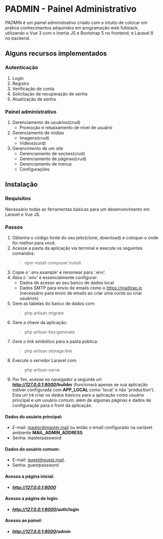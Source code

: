 # PADMIN - Painel Administrativo
PADMIN é um painel administrativo criado com o intuito de colocar em prática conhecimentos adquiridos em programação web fullstack, utilizando o Vue 3 com o Inertia JS e Bootstrap 5 no frontend; e Laravel 8 no backend.

## Alguns recursos implementados
### Autenticação
1. Login
2. Registro
3. Verificação de conta
4. Solicitação de recuperação de senha
5. Atualização de senha

### Painel administrativo
1. Gerenciamento de usuários(crud)
   - Promoção e rebaixamento de nível de usuário
2. Gerenciamento de mídias
   - Imagens(crud)
   - Vídeos(curd)
3. Gerencimento de um site
   - Gerenciamento de seções(crud)
   - Gerenciamento de páginas(crud)
   - Gerenciamento de menus
   - Configurações

## Instalação
### Requisitos
Necessário todas as ferramentas básicas para um desenvolvimento em Laravel e Vue JS.

### Passos
1. Obtenha o código fonte do seu jeito(clone, download) e coloque-o onde for melhor para você.
2. Acesse a pasta da aplicação via terminal e execute os seguintes comandos:
   > npm install
   > composer install
3. Copie o '.env.example' e renomear para '.env'.
4. Abra o '.env' e essencialmente configurar:
   - Dados de acesso ao seu banco de dados local
   - Dados SMTP para envio de emails como o https://mailtrap.io (necessário para envio de emails ao criar uma conta ou criar usuários)
5. Gere as tabelas do banco de dados com:
   > php artisan migrate
6. Gere a chave da aplicação:
   > php artisan key:generate
7. Gere o link simbólico para a pasta pública:
   > php artisan storage:link
8. Execute o servidor Laravel com:
   > php artisan serve
9. Por fim, acesse no navegador a seguinte url: <b><i>http://127.0.0.1:8000</i>/builder</b> (funcionará apenas se sua aplicação estiver configurada com <b>APP_LOCAL</b> como 'local' e não 'production'). Esta url irá criar os dados básicos para a aplicação como usuário principal e um usuário comum; além de algumas páginas e dados de configuração para o front da aplicação.

#### Dados do usuário principal:
   - E-mail: master@master.mail ou então o email configurado na variável ambiente <b>MAIL_ADMIN_ADDRESS</b>.
   - Senha: masterpassword
   
#### Dados do usuário comum:
   - E-mail: guest@guest.mail.
   - Senha: guestpassword

#### Acesso a página inicial:
   - <b><i>http://127.0.0.1:8000</i></b>

#### Acesso a página de login:
   - <b><i>http://127.0.0.1:8000</i>/auth/login</b>

#### Acesso ao painel:
   - <b><i>http://127.0.0.1:8000</i>/admin</b>